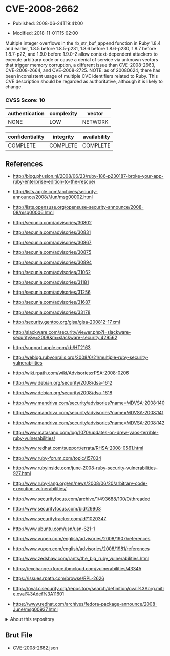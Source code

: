 # CVE-2008-2662

- Published: 2008-06-24T19:41:00

- Modified: 2018-11-01T15:02:00

Multiple integer overflows in the rb_str_buf_append function in Ruby 1.8.4 and earlier, 1.8.5 before 1.8.5-p231, 1.8.6 before 1.8.6-p230, 1.8.7 before 1.8.7-p22, and 1.9.0 before 1.9.0-2 allow context-dependent attackers to execute arbitrary code or cause a denial of service via unknown vectors that trigger memory corruption, a different issue than CVE-2008-2663, CVE-2008-2664, and CVE-2008-2725.  NOTE: as of 20080624, there has been inconsistent usage of multiple CVE identifiers related to Ruby. This CVE description should be regarded as authoritative, although it is likely to change.

### CVSS Score: **10**

| authentication | complexity | vector |
| --- | --- | --- |
| NONE | LOW | NETWORK |

| confidentiality | integrity | availability |
| --- | --- | --- |
| COMPLETE | COMPLETE | COMPLETE |

## References

* http://blog.phusion.nl/2008/06/23/ruby-186-p230187-broke-your-app-ruby-enterprise-edition-to-the-rescue/

* http://lists.apple.com/archives/security-announce/2008//Jun/msg00002.html

* http://lists.opensuse.org/opensuse-security-announce/2008-08/msg00006.html

* http://secunia.com/advisories/30802

* http://secunia.com/advisories/30831

* http://secunia.com/advisories/30867

* http://secunia.com/advisories/30875

* http://secunia.com/advisories/30894

* http://secunia.com/advisories/31062

* http://secunia.com/advisories/31181

* http://secunia.com/advisories/31256

* http://secunia.com/advisories/31687

* http://secunia.com/advisories/33178

* http://security.gentoo.org/glsa/glsa-200812-17.xml

* http://slackware.com/security/viewer.php?l=slackware-security&y=2008&m=slackware-security.429562

* http://support.apple.com/kb/HT2163

* http://weblog.rubyonrails.org/2008/6/21/multiple-ruby-security-vulnerabilities

* http://wiki.rpath.com/wiki/Advisories:rPSA-2008-0206

* http://www.debian.org/security/2008/dsa-1612

* http://www.debian.org/security/2008/dsa-1618

* http://www.mandriva.com/security/advisories?name=MDVSA-2008:140

* http://www.mandriva.com/security/advisories?name=MDVSA-2008:141

* http://www.mandriva.com/security/advisories?name=MDVSA-2008:142

* http://www.matasano.com/log/1070/updates-on-drew-yaos-terrible-ruby-vulnerabilities/

* http://www.redhat.com/support/errata/RHSA-2008-0561.html

* http://www.ruby-forum.com/topic/157034

* http://www.rubyinside.com/june-2008-ruby-security-vulnerabilities-927.html

* http://www.ruby-lang.org/en/news/2008/06/20/arbitrary-code-execution-vulnerabilities/

* http://www.securityfocus.com/archive/1/493688/100/0/threaded

* http://www.securityfocus.com/bid/29903

* http://www.securitytracker.com/id?1020347

* http://www.ubuntu.com/usn/usn-621-1

* http://www.vupen.com/english/advisories/2008/1907/references

* http://www.vupen.com/english/advisories/2008/1981/references

* http://www.zedshaw.com/rants/the_big_ruby_vulnerabilities.html

* https://exchange.xforce.ibmcloud.com/vulnerabilities/43345

* https://issues.rpath.com/browse/RPL-2626

* https://oval.cisecurity.org/repository/search/definition/oval%3Aorg.mitre.oval%3Adef%3A11601

* https://www.redhat.com/archives/fedora-package-announce/2008-June/msg00937.html

<details>
<summary>About this repository</summary> 

  This repository is part of the project [Live Hack CVE](https://github.com/Live-Hack-CVE). Main website can be found [www.live-hack.org](https://www.live-hack.org) 
  
  Made by [Sn0wAlice](https://github.com/Sn0wAlice) for the people that care about security and need to have a feed of the latest CVEs. Hope you enjoy it, don't forget to star the repo and follow me on [Twitter](https://twitter.com/Sn0wAlice) and [Github](https://github.com/Sn0wAlice). And that is my [personnal website](https://www.alice-snow.me/)

  - [Home Page](https://github.com/Live-Hack-CVE)
  - [Framework](https://github.com/Live-Hack-CVE/cve-framework)
  - [CVE database](https://github.com/Live-Hack-CVE/full_database)
  - [Changelog](https://github.com/Live-Hack-CVE/Changelog)
</details>

## Brut File

* [CVE-2008-2662.json](https://raw.githubusercontent.com/Live-Hack-CVE/full_database/main/cves/2008/CVE-2008-2662.json)

